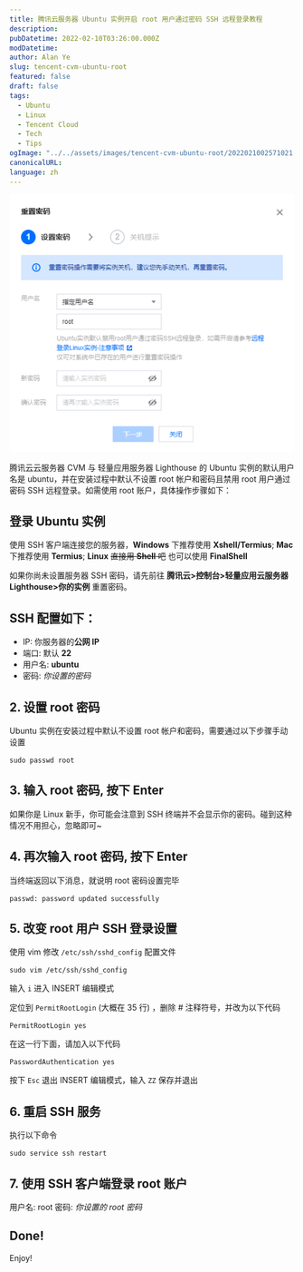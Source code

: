 ```yaml
---
title: 腾讯云服务器 Ubuntu 实例开启 root 用户通过密码 SSH 远程登录教程
description:
pubDatetime: 2022-02-10T03:26:00.000Z
modDatetime:
author: Alan Ye
slug: tencent-cvm-ubuntu-root
featured: false
draft: false
tags:
  - Ubuntu
  - Linux
  - Tencent Cloud
  - Tech
  - Tips
ogImage: "../../assets/images/tencent-cvm-ubuntu-root/2022021002571021.png"
canonicalURL:
language: zh
---
```


![2022021002571021.png](../../assets/images/tencent-cvm-ubuntu-root/2022021002571021.png)

腾讯云云服务器 CVM 与 轻量应用服务器 Lighthouse 的 Ubuntu 实例的默认用户名是 ubuntu，并在安装过程中默认不设置 root 帐户和密码且禁用 root 用户通过密码 SSH 远程登录。如需使用 root 账户，具体操作步骤如下：

## 登录 Ubuntu 实例

使用 SSH 客户端连接您的服务器，**Windows** 下推荐使用 **Xshell/Termius**; **Mac** 下推荐使用 **Termius**; **Linux** ~~直接用 **Shell** 吧~~ 也可以使用 **FinalShell**

如果你尚未设置服务器 SSH 密码，请先前往 **腾讯云>控制台>轻量应用云服务器 Lighthouse>你的实例** 重置密码。

## SSH 配置如下：

- IP: 你服务器的**公网 IP**
- 端口: 默认 **22**
- 用户名: **ubuntu**
- 密码: _你设置的密码_

## 2. 设置 root 密码

Ubuntu 实例在安装过程中默认不设置 root 帐户和密码，需要通过以下步骤手动设置

```shell
sudo passwd root
```

## 3. 输入 root 密码, 按下 Enter

如果你是 Linux 新手，你可能会注意到 SSH 终端并不会显示你的密码。碰到这种情况不用担心，忽略即可~

## 4. 再次输入 root 密码, 按下 Enter

当终端返回以下消息，就说明 root 密码设置完毕

```shell
passwd: password updated successfully
```

## 5. 改变 root 用户 SSH 登录设置

使用 vim 修改 `/etc/ssh/sshd_config` 配置文件

```shell
sudo vim /etc/ssh/sshd_config
```

输入 `i` 进入 INSERT 编辑模式

定位到 `PermitRootLogin` (大概在 35 行) ，删除 # 注释符号，并改为以下代码

```
PermitRootLogin yes
```

在这一行下面，请加入以下代码

```
PasswordAuthentication yes
```

按下 `Esc` 退出 INSERT 编辑模式，输入 `ZZ` 保存并退出

## 6. 重启 SSH 服务

执行以下命令

```shell
sudo service ssh restart
```

## 7. 使用 SSH 客户端登录 root 账户

用户名: root
密码: _你设置的 root 密码_

## Done!

Enjoy!
